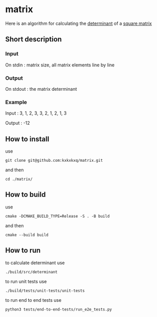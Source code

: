 # matrix
Here is an algorithm for calculating the [determinant](https://en.wikipedia.org/wiki/Determinant) of a [square matrix](https://en.wikipedia.org/wiki/Square_matrix)

## Short description 

### Input
On stdin : matrix size, all matrix elements line by line

### Output
On stdout : the matrix determinant

### Example 
Input : 3, 1, 2, 3, 3, 2, 1, 2, 1, 3

Output : -12


## How to install
use 
```bush
git clone git@github.com:kxkxkxq/matrix.git
``` 
and then 
```bush
cd ./matrix/
```

## How to build
use 
```bush
cmake -DCMAKE_BUILD_TYPE=Release -S . -B build
``` 
and then 
```bush
cmake --build build
```

## How to run
to calculate determinant use 
```bush
./build/src/determinant
```
to run unit tests use 
```bush
./build/tests/unit-tests/unit-tests 
```
to run end to end tests use 
```bush
python3 tests/end-to-end-tests/run_e2e_tests.py
```
